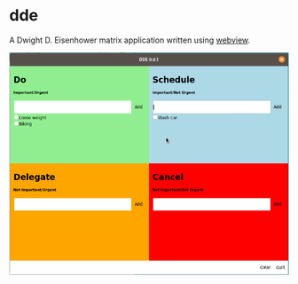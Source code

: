 # dde

A Dwight D. Eisenhower matrix application written using [webview][1].

![dde](https://github.com/Lajule/dde/blob/master/dde.gif)

[1]: https://github.com/webview/webview
